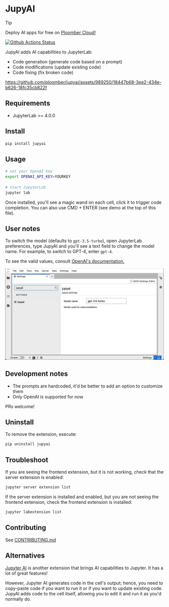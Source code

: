 # JupyAI

> [!TIP]
> Deploy AI apps for free on [Ploomber Cloud!](https://ploomber.io/?utm_medium=github&utm_source=jupyai)


[![Github Actions Status](https://github.com/ploomber/jupyai/workflows/Build/badge.svg)](https://github.com/ploomber/jupyai/actions/workflows/build.yml)

JupyAI adds AI capabilities to JupyterLab:

- Code generation (generate code based on a prompt)
- Code modifications (update existing code)
- Code fixing (fix broken code)

https://github.com/ploomber/jupyai/assets/989250/18447b68-3ee2-434e-b626-18fc35cb822f

## Requirements

- JupyterLab >= 4.0.0

## Install

```bash
pip install jupyai
```

## Usage

```bash
# set your OpenAI key
export OPENAI_API_KEY=YOURKEY

# start JupyterLab
jupyter lab
```

Once installed, you'll see a magic wand on each cell, click it to trigger code completion. You can also use CMD + ENTER (see demo at the top of this file).


## User notes

To switch the model (defaults to `gpt-3.5-turbo`), open JupyterLab preferences, type JupyAI and you'll see
a text field to change the model name. For example, to switch to GPT-4, enter `gpt-4`.

To see the valid values, consult
[OpenAI's documentation.](https://platform.openai.com/docs/models/overview)

![](docs/static/settings.png)

## Development notes

- The prompts are hardcoded, it'd be better to add an option to customize them
- Only OpenAI is supported for now

PRs welcome!


## Uninstall

To remove the extension, execute:

```bash
pip uninstall jupyai
```

## Troubleshoot

If you are seeing the frontend extension, but it is not working, check
that the server extension is enabled:

```bash
jupyter server extension list
```

If the server extension is installed and enabled, but you are not seeing
the frontend extension, check the frontend extension is installed:

```bash
jupyter labextension list
```

## Contributing

See [CONTRIBUTING.md](CONTRIBUTING.md)

## Alternatives

[Jupyter AI](https://github.com/jupyterlab/jupyter-ai) is another extension that
brings AI capabilities to Jupyter. It has a lot of great features!

However, Jupyter AI generates code in the cell's output; hence, you need to copy-paste
code if you want to run it or if you want to update existing code. JupyAI adds
code to the cell itself, allowing you to edit it and run it as you'd normally do.
